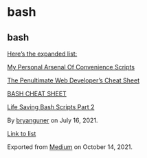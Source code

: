 bash
====

bash
----

[Here’s the expanded list:](https://medium.com/p/f1bbcd632fd0)

[My Personal Arsenal Of Convenience Scripts](https://medium.com/p/3c7869fdae53)

[The Penultimate Web Developer’s Cheat Sheet](https://medium.com/p/a02a423139a4)

[BASH CHEAT SHEET](https://medium.com/p/d3077114aea7)

[Life Saving Bash Scripts Part 2](https://medium.com/p/b40c8ee22682)

By <a href="https://medium.com/@bryanguner" class="p-author h-card">bryanguner</a> on July 16, 2021.

[Link to list](https://medium.com/@bryanguner/list/37e89077bb28)

Exported from [Medium](https://medium.com) on October 14, 2021.
